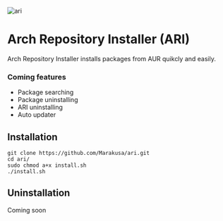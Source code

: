 ![ari](https://user-images.githubusercontent.com/29477753/134324182-bf706f19-0dfa-4528-a64f-4867a601561c.png)
# Arch Repository Installer (ARI)
Arch Repository Installer installs packages from AUR quikcly and easily.

### Coming features
- Package searching
- Package uninstalling
- ARI uninstalling
- Auto updater

## Installation
```
git clone https://github.com/Marakusa/ari.git
cd ari/
sudo chmod a+x install.sh
./install.sh
```

## Uninstallation
Coming soon
